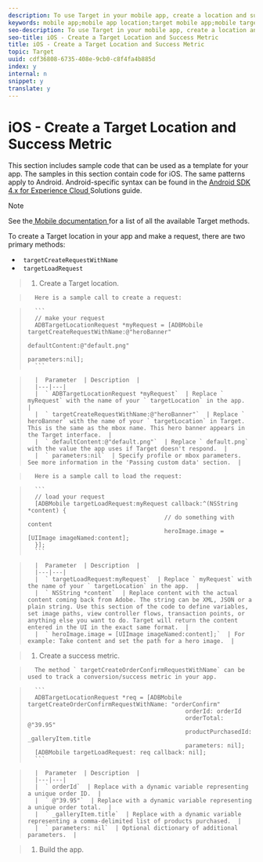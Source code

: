 ```yaml
---
description: To use Target in your mobile app, create a location and success metric.
keywords: mobile app;mobile app location;target mobile app;mobile target locations;mobile app success metrics
seo-description: To use Target in your mobile app, create a location and success metric.
seo-title: iOS - Create a Target Location and Success Metric
title: iOS - Create a Target Location and Success Metric
topic: Target
uuid: cdf36808-6735-408e-9cb0-c8f4fa4b885d
index: y
internal: n
snippet: y
translate: y
---
```


# iOS - Create a Target Location and Success Metric

This section includes sample code that can be used as a template for your app. The samples in this section contain code for iOS. The same patterns apply to Android. Android-specific syntax can be found in the [ Android SDK 4.x for Experience Cloud ](https://marketing.adobe.com/resources/help/en_US/mobile/android/target_main.html) Solutions guide. 


>[!NOTE]
>
>See the[ Mobile documentation ](https://marketing.adobe.com/resources/help/en_US/mobile/ios/c_target_methods.html) for a list of all the available Target methods. 



To create a Target location in your app and make a request, there are two primary methods: 


* ` targetCreateRequestWithName`
* ` targetLoadRequest`


>1. Create a Target location.

>       Here is a sample call to create a request: 

>    
>       ```
>       // make your request 
>       ADBTargetLocationRequest *myRequest = [ADBMobile targetCreateRequestWithName:@"heroBanner" 
>                                                        defaultContent:@"default.png" 
>                                                        parameters:nil];
>       ```




>       |  Parameter  | Description  |
>       |---|---|
>       |  ` ADBTargetLocationRequest *myRequest`  | Replace ` myRequest` with the name of your ` targetLocation` in the app.  |
>       |  ` targetCreateRequestWithName:@"heroBanner"`  | Replace ` heroBanner` with the name of your ` targetLocation` in Target. This is the same as the mbox name. This hero banner appears in the Target interface.  |
>       |  ` defaultContent:@"default.png"`  | Replace ` default.png` with the value the app uses if Target doesn't respond.  |
>       |  ` parameters:nil`  | Specify profile or mbox parameters. See more information in the 'Passing custom data' section.  |

>       Here is a sample call to load the request: 

>    
>       ```
>       // load your request 
>       [ADBMobile targetLoadRequest:myRequest callback:^(NSString *content) { 
>                                            // do something with content 
>                                            heroImage.image = [UIImage imageNamed:content]; 
>       }];
>       ```




>       |  Parameter  | Description  |
>       |---|---|
>       |  ` targetLoadRequest:myRequest`  | Replace ` myRequest` with the name of your ` targetLocation` in the app.  |
>       |  ` NSString *content`  | Replace content with the actual content coming back from Adobe. The string can be XML, JSON or a plain string. Use this section of the code to define variables, set image paths, view controller flows, transaction points, or anything else you want to do. Target will return the content entered in the UI in the exact same format.  |
>       |  ` heroImage.image = [UIImage imageNamed:content];`  | For example: Take content and set the path for a hero image.  |

>1. Create a success metric.

>       The method ` targetCreateOrderConfirmRequestWithName` can be used to track a conversion/success metric in your app. 

>    
>       ```
>       ADBTargetLocationRequest *req = [ADBMobile targetCreateOrderConfirmRequestWithName: "orderConfirm" 
>                                                  orderId: orderId 
>                                                  orderTotal: @"39.95" 
>                                                  productPurchasedId: _galleryItem.title 
>                                                  parameters: nil]; 
>       [ADBMobile targetLoadRequest: req callback: nil];
>       ```




>       |  Parameter  | Description  |
>       |---|---|
>       |  ` orderId`  | Replace with a dynamic variable representing a unique order ID.  |
>       |  ` @"39.95"`  | Replace with a dynamic variable representing a unique order total.  |
>       |  ` _galleryItem.title`  | Replace with a dynamic variable representing a comma-delimited list of products purchased.  |
>       |  ` parameters: nil`  | Optional dictionary of additional parameters.  |

>1. Build the app.

